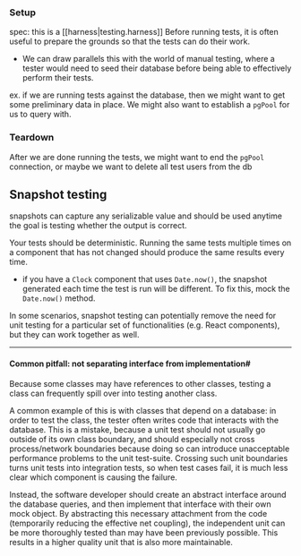 

### Setup
spec: this is a [[harness|testing.harness]]
Before running tests, it is often useful to prepare the grounds so that the tests can do their work.
- We can draw parallels this with the world of manual testing, where a tester would need to seed their database before being able to effectively perform their tests.

ex. if we are running tests against the database, then we might want to get some preliminary data in place. We might also want to establish a `pgPool` for us to query with.

### Teardown
After we are done running the tests, we might want to end the `pgPool` connection, or maybe we want to delete all test users from the db

## Snapshot testing
snapshots can capture any serializable value and should be used anytime the goal is testing whether the output is correct.

Your tests should be deterministic. Running the same tests multiple times on a component that has not changed should produce the same results every time.
- if you have a `Clock` component that uses `Date.now()`, the snapshot generated each time the test is run will be different. To fix this, mock the `Date.now()` method.

In some scenarios, snapshot testing can potentially remove the need for unit testing for a particular set of functionalities (e.g. React components), but they can work together as well.

* * *

#### Common pitfall: not separating interface from implementation#
Because some classes may have references to other classes, testing a class can frequently spill over into testing another class.

A common example of this is with classes that depend on a database: in order to test the class, the tester often writes code that interacts with the database. This is a mistake, because a unit test should not usually go outside of its own class boundary, and should especially not cross process/network boundaries because doing so can introduce unacceptable performance problems to the unit test-suite. Crossing such unit boundaries turns unit tests into integration tests, so when test cases fail, it is much less clear which component is causing the failure.

Instead, the software developer should create an abstract interface around the database queries, and then implement that interface with their own mock object. By abstracting this necessary attachment from the code (temporarily reducing the effective net coupling), the independent unit can be more thoroughly tested than may have been previously possible. This results in a higher quality unit that is also more maintainable.